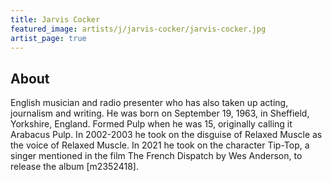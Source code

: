 ```yaml
---
title: Jarvis Cocker
featured_image: artists/j/jarvis-cocker/jarvis-cocker.jpg
artist_page: true
---
```

## About

English musician and radio presenter who has also taken up acting, journalism and writing. He was born on September 19, 1963, in Sheffield, Yorkshire, England. Formed Pulp when he was 15, originally calling it Arabacus Pulp. In 2002-2003 he took on the disguise of Relaxed Muscle as the voice of Relaxed Muscle. In 2021 he took on the character Tip-Top, a singer mentioned in the film The French Dispatch by Wes Anderson, to release the album [m2352418].

